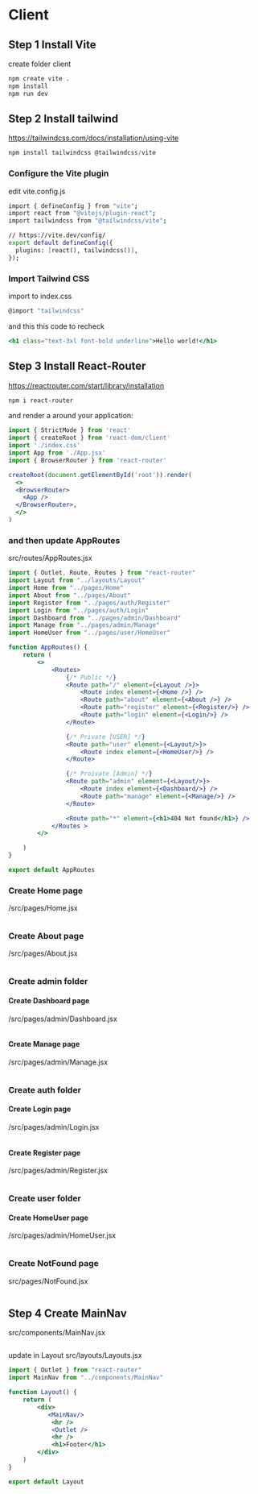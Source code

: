 # Client

## Step 1 Install Vite
create folder client
```bash
npm create vite .
npm install
npm run dev
```
## Step 2 Install tailwind
https://tailwindcss.com/docs/installation/using-vite
```jsx
npm install tailwindcss @tailwindcss/vite
```
### Configure the Vite plugin

edit vite.config.js
```bash
import { defineConfig } from "vite";
import react from "@vitejs/plugin-react";
import tailwindcss from "@tailwindcss/vite";

// https://vite.dev/config/
export default defineConfig({
  plugins: [react(), tailwindcss()],
});
```

### Import Tailwind CSS

import to index.css
```jsx
@import "tailwindcss"
```
and this this code to recheck
```jsx
<h1 class="text-3xl font-bold underline">Hello world!</h1>
```
## Step 3 Install React-Router
https://reactrouter.com/start/library/installation
```bash
npm i react-router
```
and render a <BrowserRouter> around your application:
```jsx
import { StrictMode } from 'react'
import { createRoot } from 'react-dom/client'
import './index.css'
import App from './App.jsx'
import { BrowserRouter } from 'react-router'

createRoot(document.getElementById('root')).render(
  <>
  <BrowserRouter>
    <App />
  </BrowserRouter>,
  </>
)
```
### and then update AppRoutes
src/routes/AppRoutes.jsx
```jsx
import { Outlet, Route, Routes } from "react-router"
import Layout from "../layouts/Layout"
import Home from "../pages/Home"
import About from "../pages/About"
import Register from "../pages/auth/Register"
import Login from "../pages/auth/Login"
import Dashboard from "../pages/admin/Dashboard"
import Manage from "../pages/admin/Manage"
import HomeUser from "../pages/user/HomeUser"

function AppRoutes() {
    return (
        <>
            <Routes>
                {/* Public */}
                <Route path="/" element={<Layout />}>
                    <Route index element={<Home />} />
                    <Route path="about" element={<About />} />
                    <Route path="register" element={<Register/>} />
                    <Route path="login" element={<Login/>} />
                </Route>

                {/* Private [USER] */}
                <Route path="user" element={<Layout/>}>
                    <Route index element={<HomeUser/>} />
                </Route>

                {/* Proivate [Admin] */}
                <Route path="admin" element={<Layout/>}>
                    <Route index element={<Dashboard/>} />
                    <Route path="manage" element={<Manage/>} />
                </Route>

                <Route path="*" element={<h1>404 Not found</h1>} />
            </Routes >
        </>

    )
}

export default AppRoutes
```


### Create Home page
/src/pages/Home.jsx
```jsx

```
### Create About page
/src/pages/About.jsx
```jsx

```

### Create admin folder
#### Create Dashboard page
/src/pages/admin/Dashboard.jsx
```jsx

```

#### Create Manage page
/src/pages/admin/Manage.jsx
```jsx

```
### Create auth folder
#### Create Login page
/src/pages/admin/Login.jsx
```jsx

```

#### Create Register page
/src/pages/admin/Register.jsx
```jsx

```

### Create user folder
#### Create HomeUser page
/src/pages/admin/HomeUser.jsx
```jsx

```


### Create NotFound page
src/pages/NotFound.jsx
```jsx

```

## Step 4 Create MainNav
src/components/MainNav.jsx
```jsx

```
update in Layout
src/layouts/Layouts.jsx
```jsx
import { Outlet } from "react-router"
import MainNav from "../components/MainNav"

function Layout() {
    return (
        <div>
           <MainNav/>
            <hr />
            <Outlet />
            <hr />
            <h1>Footer</h1>
        </div>
    )
}

export default Layout
```
